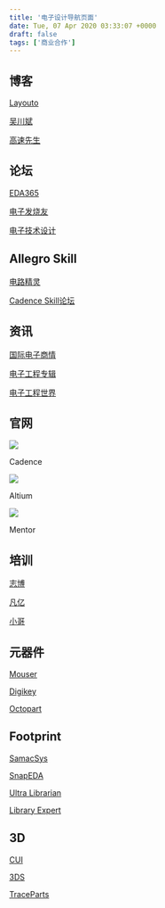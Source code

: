 ```yaml
---
title: '电子设计导航页面'
date: Tue, 07 Apr 2020 03:33:07 +0000
draft: false
tags: ['商业合作']
---
```


博客
--

[Layouto](https://a1024.synology.me:1024/)

[吴川斌](https://www.mr-wu.cn/)

[高速先生](http://www.edadoc.com/cn/TechnicalArticle/)

论坛
--

[EDA365](https://www.eda365.com/forum.php)

[电子发烧友](http://bbs.elecfans.com/)

[电子技术设计](http://www.ednchina.com/)

Allegro Skill
-------------

[电路精灵](http://www.jiloukeji.com/index.html)

[Cadence Skill论坛](http://www.allegro-skill.com/)

资讯
--

[国际电子商情](http://www.esmchina.com/)

[电子工程专辑](http://www.eet-china.com/)

[电子工程世界](http://www.eeworld.com.cn/)

官网
--

[![](https://www.cadence.com/content/dam/cadence-www/global/en_US/images/site-images/icons/navigation-icons/cadence-logo-black.png)](https://www.cadence.com/)

Cadence

[![](http://a1024.synology.me:222/images/blog2022/AD_logo.png)](https://www.altium.com)

Altium

[![](https://images.mentor-cdn.com/mentor-siemens-logo/logo-black.svg)](https://a1024.synology.me:1024/?p=1581)

Mentor

培训
--

[志博](https://bbs.zbpcb.com/)

[凡亿](https://www.pcbbar.com/forum.php)

[小哥](http://www.pcbba.com/portal.php)

元器件
---

[Mouser](https://www.mouser.com/)

[Digikey](https://www.digikey.com/)

[Octopart](https://octopart.com/)

Footprint
---------

[SamacSys](http://componentsearchengine.com/)

[SnapEDA](https://www.snapeda.com/)

[Ultra Librarian](https://www.ultralibrarian.com/)

[Library Expert](http://www.pcblibraries.com/)

3D
--

[CUI](https://www.cui.com/)

[3DS](https://www.3ds.com/)

[TraceParts](https://www.traceparts.com/)
